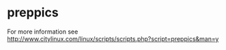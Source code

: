 # preppics
For more information see http://www.citylinux.com/linux/scripts/scripts.php?script=preppics&man=y

